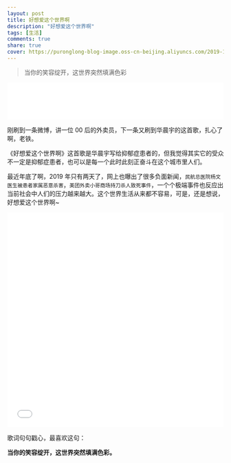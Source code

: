 ```yaml
---
layout: post
title: 好想爱这个世界啊
description: "好想爱这个世界啊"
tags: [生活]
comments: true
share: true
cover: https://puronglong-blog-image.oss-cn-beijing.aliyuncs.com/2019-12-29-051955.png
---
```


> 当你的笑容绽开，这世界突然填满色彩

<!-- more -->

<iframe frameborder="no" border="0" marginwidth="0" marginheight="0" width="100%" height="86" src="//music.163.com/outchain/player?type=2&id=496869422&auto=1&height=66"></iframe>

刚刷到一条微博，讲一位 00 后的外卖员，下一条又刷到华晨宇的这首歌，扎心了啊，老铁。

《好想爱这个世界啊》这首歌是华晨宇写给抑郁症患者的，但我觉得其实它的受众不一定是抑郁症患者，也可以是每一个此时此刻正奋斗在这个城市里人们。

最近年底了啊，2019 年只有两天了，网上也曝出了很多负面新闻，`民航总医院杨文医生被患者家属恶意杀害`，`美团外卖小哥商场持刀杀人致死事件`，一个个极端事件也反应出当前社会中人们的压力越来越大。这个世界生活从来都不容易，可是，还是想说，好想爱这个世界啊~

<!-- ![img](https://puronglong-blog-image.oss-cn-beijing.aliyuncs.com/2019-12-25-004834.jpg) -->

<iframe src="//player.bilibili.com/player.html?aid=78092599&cid=133610441&page=1&high_quality=1&danmaku=0" scrolling="no" border="0" frameborder="no" framespacing="0" allowfullscreen="true"
width="100%" height="500"
> </iframe>

歌词句句戳心，最喜欢这句：

**当你的笑容绽开，这世界突然填满色彩。**

